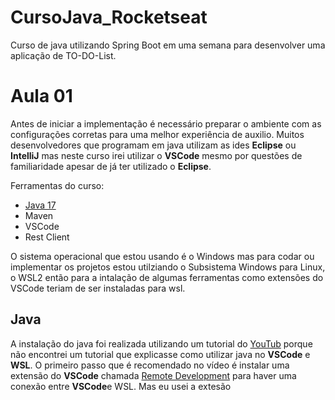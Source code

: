 # CursoJava_Rocketseat
Curso de java utilizando Spring Boot em uma semana para desenvolver uma aplicação de TO-DO-List. 


# Aula 01

Antes de iniciar a implementação é necessário preparar o ambiente com as configurações corretas 
para uma melhor experiência de auxilio. Muitos desenvolvedores que programam em java utilizam as ides **Eclipse** ou **IntelliJ** mas
neste curso irei utilizar o **VSCode** mesmo por questões de familiaridade apesar de já ter utilizado o **Eclipse**. 

Ferramentas do curso:

* [Java 17](#java) 
* Maven 
* VSCode
* Rest Client


O sistema operacional que estou usando é o Windows mas para codar ou implementar os projetos estou utilziando 
o Subsistema Windows para Linux, o WSL2 então para a intalação de algumas ferramentas como extensões do VSCode 
teriam de ser instaladas para wsl. 


## Java 
A instalação do java foi realizada utilizando um tutorial do [YouTub](https://www.youtube.com/watch?v=T5k2aW20cVw) porque não 
encontrei um tutorial que explicasse como utilizar java no **VSCode** e **WSL**. O primeiro passo que é recomendado no vídeo é instalar uma extensão 
do **VSCode** chamada [Remote Development](ms-vscode-remote.vscode-remote-extensionpack) para haver uma conexão entre **VSCode**e WSL. Mas eu usei a 
extesão 